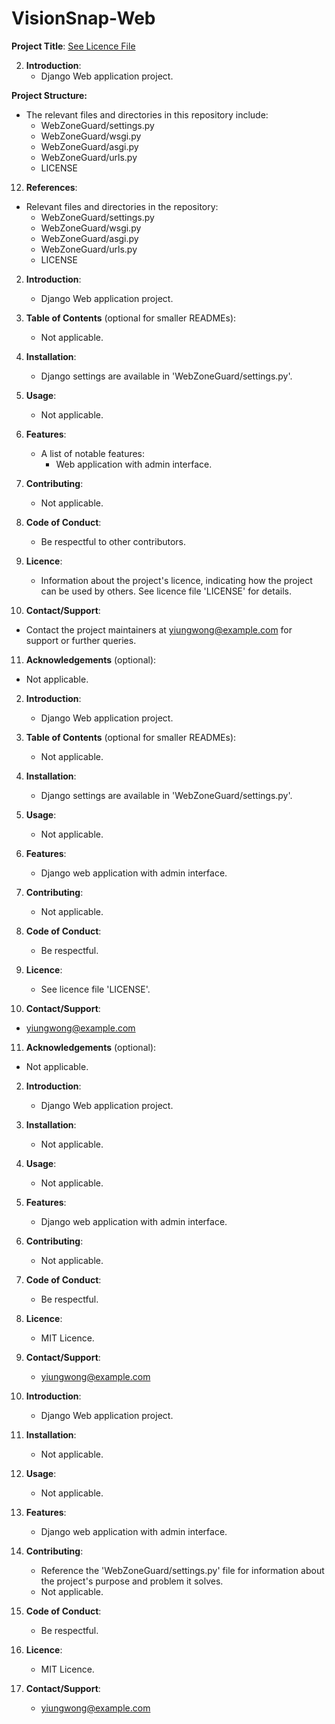 # VisionSnap-Web
**Project Title**: [See Licence File](LICENSE)

2. **Introduction**:
   - Django Web application project.

**Project Structure:**
   - The relevant files and directories in this repository include:
     - WebZoneGuard/settings.py
     - WebZoneGuard/wsgi.py
     - WebZoneGuard/asgi.py
     - WebZoneGuard/urls.py
     - LICENSE

12. **References**:
   - Relevant files and directories in the repository: 
     - WebZoneGuard/settings.py
     - WebZoneGuard/wsgi.py
     - WebZoneGuard/asgi.py
     - WebZoneGuard/urls.py
     - LICENSE


2. **Introduction**:
   - Django Web application project.

3. **Table of Contents** (optional for smaller READMEs):
   - Not applicable.

4. **Installation**:
   - Django settings are available in 'WebZoneGuard/settings.py'.

5. **Usage**:
   - Not applicable.

6. **Features**:
   - A list of notable features:
     - Web application with admin interface.

7. **Contributing**:
   - Not applicable.

8. **Code of Conduct**:
   - Be respectful to other contributors.

9. **Licence**:
   - Information about the project's licence, indicating how the project can be used by others. See licence file 'LICENSE' for details.

10. **Contact/Support**:
   - Contact the project maintainers at yiungwong@example.com for support or further queries.
11. **Acknowledgements** (optional):
   - Not applicable.


2. **Introduction**:
   - Django Web application project.

3. **Table of Contents** (optional for smaller READMEs):
   - Not applicable.

4. **Installation**:
   - Django settings are available in 'WebZoneGuard/settings.py'.

5. **Usage**:
   - Not applicable.

6. **Features**:
   - Django web application with admin interface.

7. **Contributing**:
   - Not applicable.

8. **Code of Conduct**:
   - Be respectful.

9. **Licence**:
   - See licence file 'LICENSE'.

10. **Contact/Support**:
   - yiungwong@example.com
11. **Acknowledgements** (optional):
   - Not applicable.


2. **Introduction**:
   - Django Web application project.

3. **Installation**:
   - Not applicable.

4. **Usage**:
   - Not applicable.

5. **Features**:
   - Django web application with admin interface.

6. **Contributing**:
   - Not applicable.

7. **Code of Conduct**:
   - Be respectful.

8. **Licence**:
   - MIT Licence.

9. **Contact/Support**:
   - yiungwong@example.com
1. **Introduction**:
   - Django Web application project.

2. **Installation**:
   - Not applicable.

3. **Usage**:
   - Not applicable.

4. **Features**:
   - Django web application with admin interface.

5. **Contributing**:
   - Reference the 'WebZoneGuard/settings.py' file for information about the project's purpose and problem it solves.
   - Not applicable.

6. **Code of Conduct**:
   - Be respectful.

7. **Licence**:
   - MIT Licence.

8. **Contact/Support**:
   - yiungwong@example.com